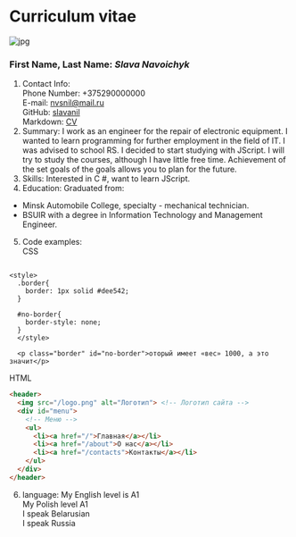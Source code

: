 # Curriculum vitae
![jpg](https://cdn.discordapp.com/attachments/918083434084192257/927208424494751775/a99b48291f26934b.png)
### First Name, Last Name: *Slava Navoichyk*
1. Contact Info:\
Phone Number: +375290000000\
E-mail: nvsnil@mail.ru\
GitHub: [slavanil](https://github.com/slavanil/rsschool-cv.git)\
Markdown: [CV](https://slavanil.github.io/rsschool-cv/cv)
2. Summary:
I work as an engineer for the repair of electronic equipment. I wanted to learn programming for further employment in the field of IT. I was advised to school RS. I decided to start studying with JScript. I will try to study the courses, although I have little free time. Achievement of the set goals of the goals allows you to plan for the future.
3. Skills: 
Interested in C #, want to learn JScript.
4. Education:
Graduated from:
* Minsk Automobile College, specialty - mechanical technician.
* BSUIR with a degree in Information Technology and Management Engineer.
5. Code examples:\
CSS 
~~~// CSS

<style>
  .border{
    border: 1px solid #dee542;
  }
  
  #no-border{
    border-style: none;
  }
  </style>

  <p class="border" id="no-border">оторый имеет «вес» 1000, а это значит</p>
~~~ 
HTML
~~~ HTML
<header>
  <img src="/logo.png" alt="Логотип"> <!-- Логотип сайта -->
  <div id="menu">
    <!-- Меню -->
    <ul>
      <li><a href="/">Главная</a></li>
      <li><a href="/about">О нас</a></li>
      <li><a href="/contacts">Контакты</a></li>
    </ul>
  </div>
</header>
~~~
6. language:
My English level is A1\
My Polish level A1\
I speak Belarusian\
I speak Russia